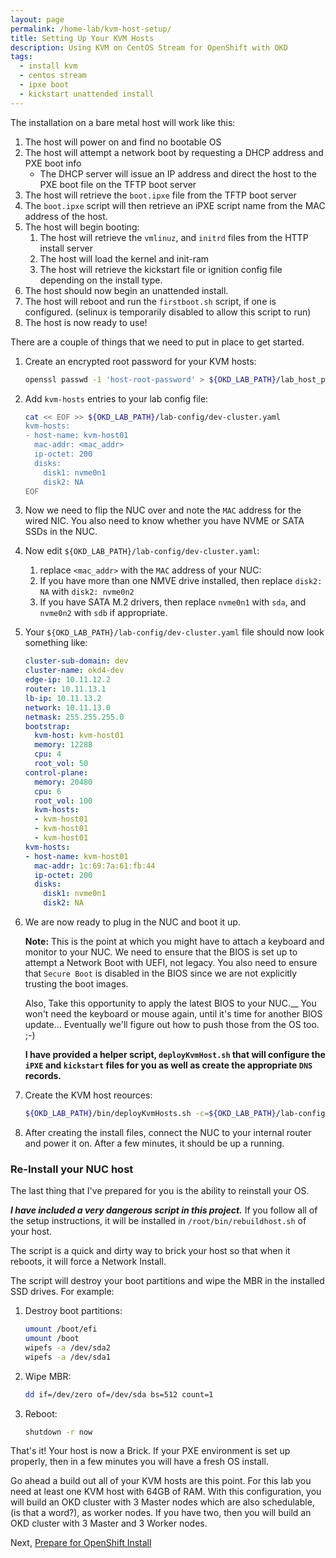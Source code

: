 ```yaml
---
layout: page
permalink: /home-lab/kvm-host-setup/
title: Setting Up Your KVM Hosts
description: Using KVM on CentOS Stream for OpenShift with OKD
tags:
  - install kvm
  - centos stream
  - ipxe boot
  - kickstart unattended install
---
```


The installation on a bare metal host will work like this:

1. The host will power on and find no bootable OS
1. The host will attempt a network boot by requesting a DHCP address and PXE boot info
   * The DHCP server will issue an IP address and direct the host to the PXE boot file on the TFTP boot server
1. The host will retrieve the `boot.ipxe` file from the TFTP boot server
1. The `boot.ipxe` script will then retrieve an iPXE script name from the MAC address of the host.
1. The host will begin booting:
   1. The host will retrieve the `vmlinuz`, and `initrd` files from the HTTP install server
   1. The host will load the kernel and init-ram
   1. The host will retrieve the kickstart file or ignition config file depending on the install type.
1. The host should now begin an unattended install.
1. The host will reboot and run the `firstboot.sh` script, if one is configured.  (selinux is temporarily disabled to allow this script to run)
1. The host is now ready to use!

There are a couple of things that we need to put in place to get started.

1. Create an encrypted root password for your KVM hosts:

   ```bash
   openssl passwd -1 'host-root-password' > ${OKD_LAB_PATH}/lab_host_pw
   ```

1. Add `kvm-hosts` entries to your lab config file:

   ```bash
   cat << EOF >> ${OKD_LAB_PATH}/lab-config/dev-cluster.yaml
   kvm-hosts:
   - host-name: kvm-host01
     mac-addr: <mac_addr>
     ip-octet: 200
     disks:
       disk1: nvme0n1
       disk2: NA
   EOF
   ```

1. Now we need to flip the NUC over and note the `MAC` address for the wired NIC.  You also need to know whether you have NVME or SATA SSDs in the NUC.

1. Now edit `${OKD_LAB_PATH}/lab-config/dev-cluster.yaml`: 

   1. replace `<mac_addr>` with the `MAC` address of your NUC:
   1. If you have more than one NMVE drive installed, then replace `disk2: NA` with `disk2: nvme0n2`
   1. If you have SATA M.2 drivers, then replace `nvme0n1` with `sda`, and `nvme0n2` with `sdb` if appropriate.

1. Your `${OKD_LAB_PATH}/lab-config/dev-cluster.yaml` file should now look something like:

   ```yaml
   cluster-sub-domain: dev
   cluster-name: okd4-dev
   edge-ip: 10.11.12.2
   router: 10.11.13.1
   lb-ip: 10.11.13.2
   network: 10.11.13.0
   netmask: 255.255.255.0
   bootstrap:
     kvm-host: kvm-host01
     memory: 12288
     cpu: 4
     root_vol: 50
   control-plane:
     memory: 20480
     cpu: 6
     root_vol: 100
     kvm-hosts:
     - kvm-host01
     - kvm-host01
     - kvm-host01
   kvm-hosts:
   - host-name: kvm-host01
     mac-addr: 1c:69:7a:61:fb:44
     ip-octet: 200
     disks:
       disk1: nvme0n1
       disk2: NA
   ```

1. We are now ready to plug in the NUC and boot it up.

   __Note:__  This is the point at which you might have to attach a keyboard and monitor to your NUC.  We need to ensure that the BIOS is set up to attempt a Network Boot with UEFI, not legacy.  You also need to ensure that `Secure Boot` is disabled in the BIOS since we are not explicitly trusting the boot images.

   Also, Take this opportunity to apply the latest BIOS to your NUC.__  You won't need the keyboard or mouse again, until it's time for another BIOS update...  Eventually we'll figure out how to push those from the OS too.  ;-)

   __I have provided a helper script, `deployKvmHost.sh` that will configure the `iPXE` and `kickstart` files for you as well as create the appropriate `DNS` records.__

1. Create the KVM host reources:

   ```bash
   ${OKD_LAB_PATH}/bin/deployKvmHosts.sh -c=${OKD_LAB_PATH}/lab-config/dev-cluster.yaml
   ```

1. After creating the install files, connect the NUC to your internal router and power it on.  After a few minutes, it should be up a running.

### Re-Install your NUC host

The last thing that I've prepared for you is the ability to reinstall your OS.

__*I have included a very dangerous script in this project.*__  If you follow all of the setup instructions, it will be installed in `/root/bin/rebuildhost.sh` of your host.

The script is a quick and dirty way to brick your host so that when it reboots, it will force a Network Install.

The script will destroy your boot partitions and wipe the MBR in the installed SSD drives.  For example:

1. Destroy boot partitions:

   ```bash
   umount /boot/efi
   umount /boot
   wipefs -a /dev/sda2
   wipefs -a /dev/sda1
   ```

1. Wipe MBR:

   ```bash
   dd if=/dev/zero of=/dev/sda bs=512 count=1
   ```

1. Reboot:

   ```bash
   shutdown -r now
   ```

That's it!  Your host is now a Brick.  If your PXE environment is set up properly, then in a few minutes you will have a fresh OS install.

Go ahead a build out all of your KVM hosts are this point.  For this lab you need at least one KVM host with 64GB of RAM.  With this configuration, you will build an OKD cluster with 3 Master nodes which are also schedulable, (is that a word?), as worker nodes.  If you have two, then you will build an OKD cluster with 3 Master and 3 Worker nodes.

Next, [Prepare for OpenShift Install](/home-lab/prepare-okd-install/)
